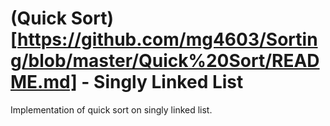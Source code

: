 # (Quick Sort)[https://github.com/mg4603/Sorting/blob/master/Quick%20Sort/README.md] - Singly Linked List
Implementation of quick sort on singly linked list.


